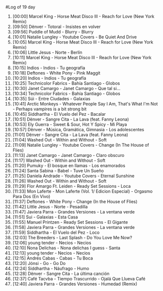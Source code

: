 #Log of 19 day

1. [00:00] Marcel King - Horse Meat Disco III - Reach for Love (New York Remix)
1. [09:50] Dënver - Totoral - Insistes en volver
1. [09:56] Puddle of Mudd - Blurry - Blurry
1. [10:01] Natalie Lungley - Youtube Covers - Be Quiet And Drive
1. [10:05] Marcel King - Horse Meat Disco III - Reach for Love (New York Remix)
1. [10:06] Little Jesus - Norte - Berlín
1. [10:11] Marcel King - Horse Meat Disco III - Reach for Love (New York Remix)
1. [10:15] Indios - Indios - Tu geografía
1. [10:18] Deftones - White Pony - Pink Maggit
1. [10:20] Indios - Indios - Tu geografía
1. [10:25] Technicolor Fabrics - Bahía Santiago - Globos
1. [10:30] Janet Camargo - Janet Camargo - Que tal si...
1. [10:34] Technicolor Fabrics - Bahía Santiago - Globos
1. [10:35] Súi - Entre Ciudades - Galaxias
1. [10:41] Arctic Monkeys - Whatever People Say I Am, That's What I'm Not - Perhaps vampires is a bit strong bit
1. [10:45] Siddhartha - El Vuelo del Pez - Bacalar
1. [10:51] Dënver - Sangre Cita - La Lava (feat. Fanny Leona)
1. [10:53] Ely Guerra - Sweet & Sour, Hot Y Spicy - Mi Playa
1. [10:57] Dënver - Música, Gramática, Gimnasia - Los adolescentes
1. [11:01] Dënver - Sangre Cita - La Lava (feat. Fanny Leona)
1. [11:04] Washed Out - Within and Without - Soft
1. [11:09] Natalie Lungley - Youtube Covers - Change (In The House of Flies)
1. [11:13] Janet Camargo - Janet Camargo - Claro obscuro
1. [11:17] Washed Out - Within and Without - Soft
1. [11:20] Pumuky - El bosque en llamas - Los enamorados
1. [11:24] Santa Sabina - Babel - Tuve Un Sueño
1. [11:25] Daniela Andrade - Youtube Covers - Eternal Sunshine
1. [11:26] Washed Out - Within and Without - Soft
1. [11:29] Flor Amargo Ft. Leiden - Ready Set Sessions - Loca
1. [11:33] Mon Laferte - Mon Laferte (Vol. 1/ Edicion Especial) - Orgasmo Para Dos (En Vivo)
1. [11:37] Deftones - White Pony - Change (In the House of Flies)
1. [11:42] Little Jesus - Norte - Pesadilla
1. [11:47] Javiera Parra - Grandes Versiones - La ventana verde
1. [11:51] Sui - Galaxias - Esta Casa
1. [11:55] Manuel Printzen - Ready Set Sessions - El Gigante
1. [11:58] Javiera Parra - Grandes Versiones - La ventana verde
1. [11:59] Siddhartha - El Vuelo del Pez - Loco
1. [12:03] The Breeders - Last Splash - Do You Love Me Now?
1. [12:06] young tender - Necios - Necios
1. [12:10] Nona Delichas - Nona delichas I guess - Santa
1. [12:13] young tender - Necios - Necios
1. [12:15] Andrés Cabas - Cabas - Tu Boca
1. [12:20] Jónsi - Go - Go Do
1. [12:24] Siddhartha - Náufrago - Humo
1. [12:28] Dënver - Sangre Cita - La última canción
1. [12:37] Café Tacvba - Tiempo Trascurrido - Ojalá Que Llueva Café
1. [12:40] Javiera Parra - Grandes Versiones - Humedad (Remix)
